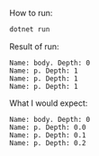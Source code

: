 How to run:
```bash
dotnet run
```

Result of run:
```
Name: body. Depth: 0
Name: p. Depth: 1
Name: p. Depth: 1
Name: p. Depth: 1
```


What I would expect:
```
Name: body. Depth: 0
Name: p. Depth: 0.0
Name: p. Depth: 0.1
Name: p. Depth: 0.2
```
